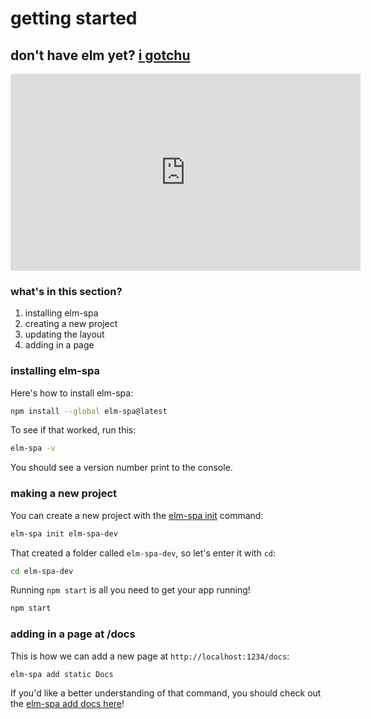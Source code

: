 # getting started

## don't have elm yet? [i gotchu](./installation)

<iframe width="560" height="315" src="https://www.youtube.com/embed/1TNQaJGkzh8" frameborder="0" allow="accelerometer; autoplay; encrypted-media; gyroscope; picture-in-picture" allowfullscreen></iframe>

### what's in this section?

1. installing elm-spa
1. creating a new project
1. updating the layout
1. adding in a page


### installing elm-spa

Here's how to install elm-spa:

```bash
npm install --global elm-spa@latest
```

To see if that worked, run this:

```bash
elm-spa -v
```

You should see a version number print to the console.

### making a new project

You can create a new project with the [elm-spa init](/docs/elm-spa/init) command:

```bash
elm-spa init elm-spa-dev
```

That created a folder called `elm-spa-dev`, so let's enter it with `cd`:

```bash
cd elm-spa-dev
```

Running `npm start` is all you need to get your app running!

```bash
npm start
```

### adding in a page at /docs

This is how we can add a new page at `http://localhost:1234/docs`:

```bash
elm-spa add static Docs
```

If you'd like a better understanding of that command, you should check out the [elm-spa add docs here](/docs/elm-spa-add)!